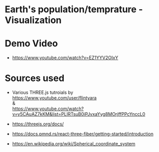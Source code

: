 # Earth's population/temprature - Visualization

# Demo Video
  - https://www.youtube.com/watch?v=EZ1YYV2OIxY



# Sources used

 - Various THREE.js tutroials by <br />
  https://www.youtube.com/user/flintyara <br /> 
  &  <br />
  https://www.youtube.com/watch?v=y5CAuAZ7kKM&list=PLIRTsuB0iPJvxaYyg8MOrjffPPcYnccL0 <br />
  
 - https://threejs.org/docs/
 - https://docs.pmnd.rs/react-three-fiber/getting-started/introduction
 - https://en.wikipedia.org/wiki/Spherical_coordinate_system
